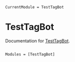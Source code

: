 ```@meta
CurrentModule = TestTagBot
```

# TestTagBot

Documentation for [TestTagBot](https://github.com/okatsn/TestTagBot.jl).

```@index
```

```@autodocs
Modules = [TestTagBot]
```
